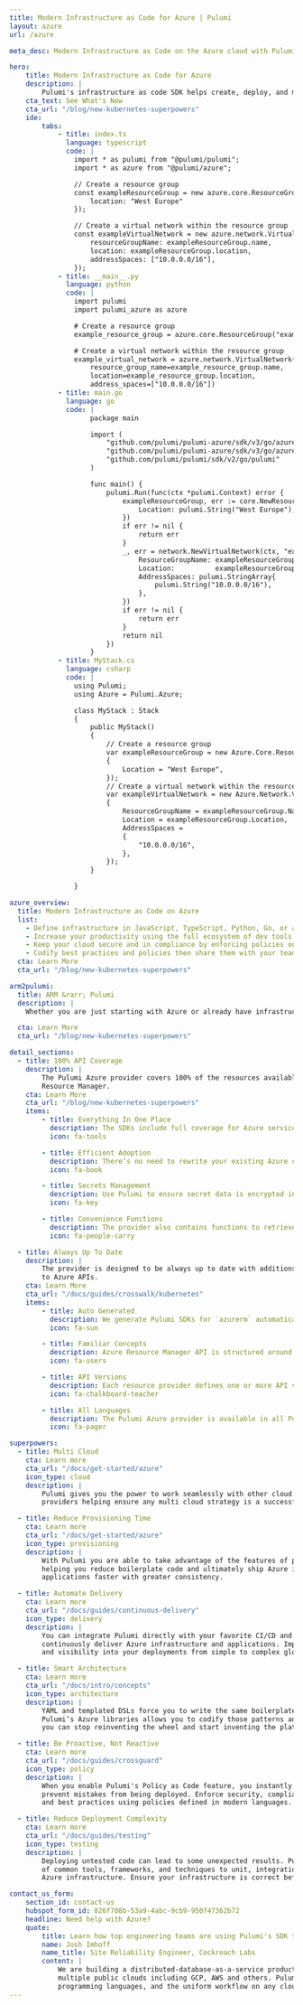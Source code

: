 ```yaml
---
title: Modern Infrastructure as Code for Azure | Pulumi
layout: azure
url: /azure

meta_desc: Modern Infrastructure as Code on the Azure cloud with Pulumi gives you huge productivity gains and a unified programming model for developers and operators.

hero:
    title: Modern Infrastructure as Code for Azure
    description: |
        Pulumi's infrastructure as code SDK helps create, deploy, and manage Microsoft Azure containers, serverless functions, and infrastructure using real programming languages.
    cta_text: See What's New
    cta_url: "/blog/new-kubernetes-superpowers"
    ide:
        tabs:
            - title: index.ts
              language: typescript
              code: |
                import * as pulumi from "@pulumi/pulumi";
                import * as azure from "@pulumi/azure";

                // Create a resource group
                const exampleResourceGroup = new azure.core.ResourceGroup("exampleResourceGroup", {
                    location: "West Europe"
                });

                // Create a virtual network within the resource group
                const exampleVirtualNetwork = new azure.network.VirtualNetwork("exampleVirtualNetwork", {
                    resourceGroupName: exampleResourceGroup.name,
                    location: exampleResourceGroup.location,
                    addressSpaces: ["10.0.0.0/16"],
                });
            - title: __main__.py
              language: python
              code: |
                import pulumi
                import pulumi_azure as azure

                # Create a resource group
                example_resource_group = azure.core.ResourceGroup("exampleResourceGroup", location="West Europe")

                # Create a virtual network within the resource group
                example_virtual_network = azure.network.VirtualNetwork("exampleVirtualNetwork",
                    resource_group_name=example_resource_group.name,
                    location=example_resource_group.location,
                    address_spaces=["10.0.0.0/16"])
            - title: main.go
              language: go
              code: |
                    package main

                    import (
                        "github.com/pulumi/pulumi-azure/sdk/v3/go/azure/core"
                        "github.com/pulumi/pulumi-azure/sdk/v3/go/azure/network"
                        "github.com/pulumi/pulumi/sdk/v2/go/pulumi"
                    )

                    func main() {
                        pulumi.Run(func(ctx *pulumi.Context) error {
                            exampleResourceGroup, err := core.NewResourceGroup(ctx, "exampleResourceGroup", &core.ResourceGroupArgs{
                                Location: pulumi.String("West Europe"),
                            })
                            if err != nil {
                                return err
                            }
                            _, err = network.NewVirtualNetwork(ctx, "exampleVirtualNetwork", &network.VirtualNetworkArgs{
                                ResourceGroupName: exampleResourceGroup.Name,
                                Location:          exampleResourceGroup.Location,
                                AddressSpaces: pulumi.StringArray{
                                    pulumi.String("10.0.0.0/16"),
                                },
                            })
                            if err != nil {
                                return err
                            }
                            return nil
                        })
                    }
            - title: MyStack.cs
              language: csharp
              code: |
                using Pulumi;
                using Azure = Pulumi.Azure;

                class MyStack : Stack
                {
                    public MyStack()
                    {
                        // Create a resource group
                        var exampleResourceGroup = new Azure.Core.ResourceGroup("exampleResourceGroup", new Azure.Core.ResourceGroupArgs
                        {
                            Location = "West Europe",
                        });
                        // Create a virtual network within the resource group
                        var exampleVirtualNetwork = new Azure.Network.VirtualNetwork("exampleVirtualNetwork", new Azure.Network.VirtualNetworkArgs
                        {
                            ResourceGroupName = exampleResourceGroup.Name,
                            Location = exampleResourceGroup.Location,
                            AddressSpaces =
                            {
                                "10.0.0.0/16",
                            },
                        });
                    }

                }

azure_overview:
  title: Modern Infrastructure as Code on Azure
  list:
    - Define infrastructure in JavaScript, TypeScript, Python, Go, or any .NET language, including C#, F#, and VB.
    - Increase your productivity using the full ecosystem of dev tools such as IDE auto-completion, type & error checking, linting, refactoring, and test frameworks to validate all your Azure resources.
    - Keep your cloud secure and in compliance by enforcing policies on every deployment.
    - Codify best practices and policies then share them with your team or community as self-service architectures.
  cta: Learn More
  cta_url: "/blog/new-kubernetes-superpowers"

arm2pulumi:
  title: ARM &rarr; Pulumi
  description: |
    Whether you are just starting with Azure or already have infrastructure you're managing in Azure, Pulumi offers a simple path to adoption. If you are just starting, it is as easy as just writing your infrastructure code with Pulumi. If you already have existing resources in Azure you can simply export an ARM template from Azure and use Pulumi’s `arm2pulumi` tool to convert the ARM template to the language of your choice.

  cta: Learn More
  cta_url: "/blog/new-kubernetes-superpowers"

detail_sections:
  - title: 100% API Coverage
    description: |
        The Pulumi Azure provider covers 100% of the resources available in Azure
        Resource Manager.
    cta: Learn More
    cta_url: "/blog/new-kubernetes-superpowers"
    items:
        - title: Everything In One Place
          description: The SDKs include full coverage for Azure services, including Azure Static Web Apps, Azure Synapse Analytics, Azure Logic Apps, Azure Service Fabric, Azure Blockchain Service, Azure API Management, and dozens of other services.
          icon: fa-tools

        - title: Efficient Adoption
          description: There’s no need to rewrite your existing Azure configurations to get started with Pulumi. You can efficiently adopt existing Azure resources to deploy your application to save time and effort.
          icon: fa-book

        - title: Secrets Management
          description: Use Pulumi to ensure secret data is encrypted in transit, at rest, and physically anywhere it gets stored. Bring your own preferred cloud encryption provider or use Pulumi's native secrets provider.
          icon: fa-key

        - title: Convenience Functions
          description: The provider also contains functions to retrieve keys, secrets, and connection strings from all resources that expose them.
          icon: fa-people-carry

  - title: Always Up To Date
    description: |
        The provider is designed to be always up to date with additions and changes
        to Azure APIs.
    cta: Learn More
    cta_url: "/docs/guides/crosswalk/kubernetes"
    items:
        - title: Auto Generated
          description: We generate Pulumi SDKs for `azurerm` automatically from Azure API specifications published by Microsoft. An automated pipeline releases updated resources within hours after any current API specifications are merged. Auto generated means less manual implementation and fewer chances for bugs, meaning a high fidelity, high quality experience.
          icon: fa-sun

        - title: Familiar Concepts
          description: Azure Resource Manager API is structured around Resource Providers &mdash; high-level groups like `storage`, `compute`, or `web`. We map Resource Providers to top-level modules or namespaces in Pulumi SDKs.
          icon: fa-users

        - title: API Versions
          description: Each resource provider defines one or more API versions, for example, `2015-05-01`, `2020-09-01`, or `2020-08-01-preview`. Every version of every ARM API is available in Pulumi SDKs, and each version has its own module or namespace.
          icon: fa-chalkboard-teacher

        - title: All Languages
          description: The Pulumi Azure provider is available in all Pulumi languages. The SDKs are open source on GitHub and available in NPM, NuGet, PyPI, and Go Modules.
          icon: fa-pager

superpowers:
  - title: Multi Cloud
    cta: Learn more
    cta_url: "/docs/get-started/azure"
    icon_type: cloud
    description: |
        Pulumi gives you the power to work seamlessly with other cloud
        providers helping ensure any multi cloud strategy is a successful one.

  - title: Reduce Provisioning Time
    cta: Learn more
    cta_url: "/docs/get-started/azure"
    icon_type: provisioning
    description: |
        With Pulumi you are able to take advantage of the features of programming languages,
        helping you reduce boilerplate code and ultimately ship Azure infrastructure and
        applications faster with greater consistency.

  - title: Automate Delivery
    cta: Learn more
    cta_url: "/docs/guides/continuous-delivery"
    icon_type: delivery
    description: |
        You can integrate Pulumi directly with your favorite CI/CD and SCM systems to
        continuously deliver Azure infrastructure and applications. Improve the velocity
        and visibility into your deployments from simple to complex global environments.

  - title: Smart Architecture
    cta: Learn more
    cta_url: "/docs/intro/concepts"
    icon_type: architecture
    description: |
        YAML and templated DSLs force you to write the same boilerplate code over and over.
        Pulumi’s Azure libraries allows you to codify those patterns and best practices so
        you can stop reinventing the wheel and start inventing the platforms of the future.

  - title: Be Proactive, Not Reactive
    cta: Learn more
    cta_url: "/docs/guides/crossguard"
    icon_type: policy
    description: |
        When you enable Pulumi's Policy as Code feature, you instantly gain the power to
        prevent mistakes from being deployed. Enforce security, compliance, cost controls,
        and best practices using policies defined in modern languages.

  - title: Reduce Deployment Complexity
    cta: Learn more
    cta_url: "/docs/guides/testing"
    icon_type: testing
    description: |
        Deploying untested code can lead to some unexpected results. Pulumi lets you take advantage
        of common tools, frameworks, and techniques to unit, integration, and property test your
        Azure infrastructure. Ensure your infrastructure is correct before and after deployment.

contact_us_form:
    section_id: contact-us
    hubspot_form_id: 826f708b-53a9-4abc-9cb9-950f47362b72
    headline: Need help with Azure?
    quote:
        title: Learn how top engineering teams are using Pulumi's SDK to create, deploy, and manage Azure resources.
        name: Josh Imhoff
        name_title: Site Reliability Engineer, Cockroach Labs
        content: |
            We are building a distributed-database-as-a-service product that runs on Kubernetes clusters across
            multiple public clouds including GCP, AWS and others. Pulumi's declarative model, the support for real
            programming languages, and the uniform workflow on any cloud make our SRE team much more efficient.
---
```

